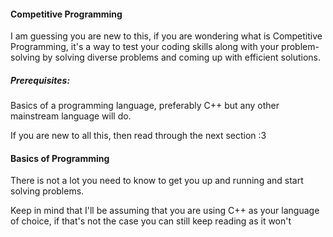 #### Competitive Programming
I am guessing you are new to this, if you are wondering what is Competitive Programming, it's a way to test your coding skills along with your problem-solving by solving diverse problems and coming up with efficient solutions.

##### Prerequisites: 
Basics of a programming language, preferably C++ but any other mainstream language will do.

If you are new to all this, then read through the next section :3

#### Basics of Programming
There is not a lot you need to know to get you up and running and start solving problems.

Keep in mind that I'll be assuming that you are using C++ as your language of choice, if that's not the case you can still keep reading as it won't 
